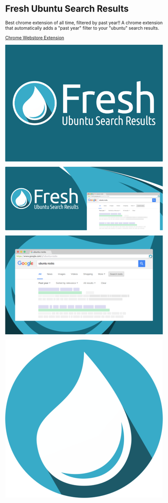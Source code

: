 # Fresh Ubuntu Search Results

Best chrome extension of all time, filtered by past year!! A chrome extension that automatically adds a "past year" filter to your "ubuntu" search results.

[Chrome Webstore Extension][webstore]

![Promo 920 x 680][promo--920x680]

![Promo 1400 x 560][promo--1400x560]

![Screenshot][screenshot]

![Icon][icon-512]



[webstore]:https://chrome.google.com/webstore/detail/fresh-ubuntu-search-resul/ikkohofimoelhcabiaepfkbhajokljle


[promo--920x680]: ./app/images/promo--920x680.png
[promo--1400x560]: ./app/images/promo--1400x560.png
[screenshot]: ./app/images/screenshot.png
[icon-512]: ./app/images/icon-512.png
